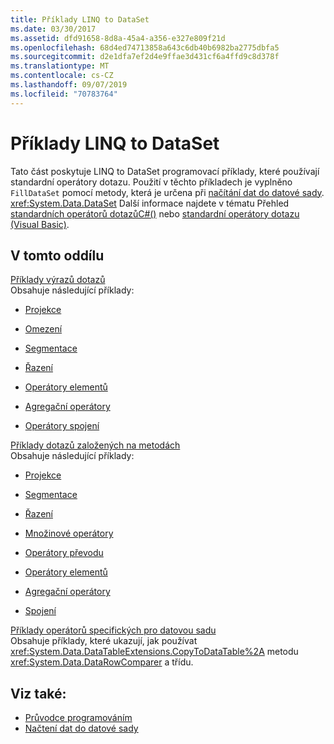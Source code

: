 ```yaml
---
title: Příklady LINQ to DataSet
ms.date: 03/30/2017
ms.assetid: dfd91658-8d8a-45a4-a356-e327e809f21d
ms.openlocfilehash: 68d4ed74713858a643c6db40b6982ba2775dbfa5
ms.sourcegitcommit: d2e1dfa7ef2d4e9ffae3d431cf6a4ffd9c8d378f
ms.translationtype: MT
ms.contentlocale: cs-CZ
ms.lasthandoff: 09/07/2019
ms.locfileid: "70783764"
---
```

# <a name="linq-to-dataset-examples"></a>Příklady LINQ to DataSet
Tato část poskytuje LINQ to DataSet programovací příklady, které používají standardní operátory dotazu. Použití v těchto příkladech je vyplněno `FillDataSet` pomocí metody, která je určena při [načítání dat do datové sady](loading-data-into-a-dataset.md). <xref:System.Data.DataSet> Další informace najdete v tématu Přehled [standardních operátorů dotazůC#()](../../../csharp/programming-guide/concepts/linq/standard-query-operators-overview.md) nebo [standardní operátory dotazu (Visual Basic)](../../../visual-basic/programming-guide/concepts/linq/standard-query-operators-overview.md).  
  
## <a name="in-this-section"></a>V tomto oddílu  
 [Příklady výrazů dotazů](query-expression-examples-linq-to-dataset.md)  
 Obsahuje následující příklady:  
  
- [Projekce](query-expression-syntax-examples-projection-linq-to-dataset.md)  
  
- [Omezení](query-expression-syntax-examples-restriction-linq-to-dataset.md)  
  
- [Segmentace](query-expression-syntax-examples-partitioning.md)  
  
- [Řazení](query-expression-syntax-examples-ordering-linq-to-dataset.md)  
  
- [Operátory elementů](query-expression-syntax-examples-element-operators.md)  
  
- [Agregační operátory](query-expression-syntax-examples-aggregate-operators.md)  
  
- [Operátory spojení](query-expression-syntax-examples-join-operators.md)  
  
 [Příklady dotazů založených na metodách](method-based-query-examples-linq-to-dataset.md)  
 Obsahuje následující příklady:  
  
- [Projekce](method-based-query-syntax-examples-projection.md)  
  
- [Segmentace](method-based-query-syntax-examples-partitioning-linq.md)  
  
- [Řazení](method-based-query-syntax-examples-ordering-linq-to-dataset.md)  
  
- [Množinové operátory](method-based-query-syntax-examples-set-operators.md)  
  
- [Operátory převodu](method-based-query-syntax-examples-conversion-operators.md)  
  
- [Operátory elementů](method-based-query-syntax-examples-element-operators.md)  
  
- [Agregační operátory](method-based-query-syntax-examples-aggregate-operators.md)  
  
- [Spojení](method-based-query-syntax-examples-join-linq-to-dataset.md)  
  
 [Příklady operátorů specifických pro datovou sadu](dataset-specific-operator-examples-linq-to-dataset.md)  
 Obsahuje příklady, které ukazují, jak používat <xref:System.Data.DataTableExtensions.CopyToDataTable%2A> metodu <xref:System.Data.DataRowComparer> a třídu.  
  
## <a name="see-also"></a>Viz také:

- [Průvodce programováním](programming-guide-linq-to-dataset.md)
- [Načtení dat do datové sady](loading-data-into-a-dataset.md)

